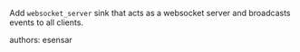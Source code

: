 Add `websocket_server` sink that acts as a websocket server and broadcasts events to all clients.

authors: esensar
